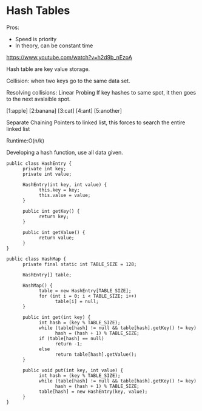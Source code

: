 # Hash Tables


Pros: 
- Speed is priority
- In theory, can be constant time

https://www.youtube.com/watch?v=h2d9b_nEzoA

Hash table are key value storage.

Collision: when two keys go to the same data set.

Resolving collisions:
Linear Probing
If key hashes to same spot, it then goes to the next avalaible spot.

[1:apple]
[2:banana]
[3:cat]
[4:ant]
[5:another]

Separate Chaining
Pointers to linked list, this forces to search the entire linked list

Runtime:O(n/k)

Developing a hash function, use all data given.

```
public class HashEntry {
      private int key;
      private int value;
 
      HashEntry(int key, int value) {
            this.key = key;
            this.value = value;
      }     
 
      public int getKey() {
            return key;
      }
 
      public int getValue() {
            return value;
      }
}

public class HashMap {
      private final static int TABLE_SIZE = 128;
 
      HashEntry[] table;
 
      HashMap() {
            table = new HashEntry[TABLE_SIZE];
            for (int i = 0; i < TABLE_SIZE; i++)
                  table[i] = null;
      }
 
      public int get(int key) {
            int hash = (key % TABLE_SIZE);
            while (table[hash] != null && table[hash].getKey() != key)
                  hash = (hash + 1) % TABLE_SIZE;
            if (table[hash] == null)
                  return -1;
            else
                  return table[hash].getValue();
      }
 
      public void put(int key, int value) {
            int hash = (key % TABLE_SIZE);
            while (table[hash] != null && table[hash].getKey() != key)
                  hash = (hash + 1) % TABLE_SIZE;
            table[hash] = new HashEntry(key, value);
      }
}
```

